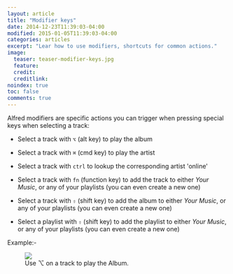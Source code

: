 ```yaml
---
layout: article
title: "Modifier keys"
date: 2014-12-23T11:39:03-04:00
modified: 2015-01-05T11:39:03-04:00
categories: articles
excerpt: "Lear how to use modifiers, shortcuts for common actions."
image:
  teaser: teaser-modifier-keys.jpg
  feature:
  credit: 
  creditlink:
noindex: true
toc: false
comments: true
---
```


Alfred modifiers are specific actions you can trigger when pressing special keys when selecting a track:

* Select a track with `⌥` (alt key) to play the album

* Select a track with `⌘` (cmd key) to play the artist

* Select a track with `ctrl` to lookup the corresponding artist 'online'

* Select a track with `fn` (function key) to add the track to either _Your Music_, or any of your playlists (you can even create a new one)

* Select a track with  `⇧` (shift key) to add the album to either _Your Music_, or any of your playlists (you can even create a new one)

* Select a playlist with  `⇧` (shift key) to add the playlist to either _Your Music_, or any of your playlists (you can even create a new one)


Example:-

<figure>
	<img src="{{ site.url }}/images/modifier-keys1.gif"></a>
	<figcaption>Use ⌥ on a track to play the Album.</figcaption>
</figure>

